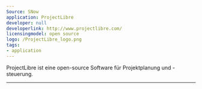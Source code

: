 ```yaml
---
Source: SNow
application: ProjectLibre
developer: null
developerlink: http://www.projectlibre.com/
licensingmodel: open source
logo: /ProjectLibre_logo.png
tags:
- application
---
```

ProjectLibre ist eine open-source Software für Projektplanung und -steuerung.

---

